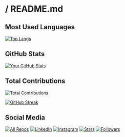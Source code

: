# <DodoLintuTTV> / README.md

## Most Used Languages
[![Top Langs](https://github-readme-stats.vercel.app/api/top-langs/?username=DodoLintu108&layout=compact&hide=html&theme=radical)](https://github.com/anuraghazra/github-readme-stats)

## GitHub Stats
[![Your GitHub Stats](https://github-readme-stats.vercel.app/api?username=DodoLintu108&show_icons=true&theme=radical)](https://github.com/anuraghazra/github-readme-stats)

## Total Contributions
![Total Contributions](https://github-readme-stats.vercel.app/api?username=DodoLintu108&show_icons=true&count_private=true&include_all_commits=true&theme=radical)

[![GitHub Streak](https://streak-stats.demolab.com?user=DodoLintu108&theme=radical)](https://git.io/streak-stats)


## Social Media
[![All Repos](https://img.shields.io/badge/-All%20Repos-blue)](https://github.com/<dodolintu108>?tab=repositories)
[![LinkedIn](https://img.shields.io/badge/-LinkedIn-blue)](https://www.linkedin.com/in/abdelrhman-mersal-9ba104203/)
[![Instagram](https://img.shields.io/badge/-Instagram-blue)](https://www.instagram.com/_abdelrhman.mersal_?igsh=bTV1N3E1MnpjdHA1)
[![Stars](https://img.shields.io/badge/-Stars-green)](https://github.com/<dodolintu108>?tab=stars)
[![Followers](https://img.shields.io/badge/-Followers-blue)](https://github.com/<dodolintu108>?tab=followers)
